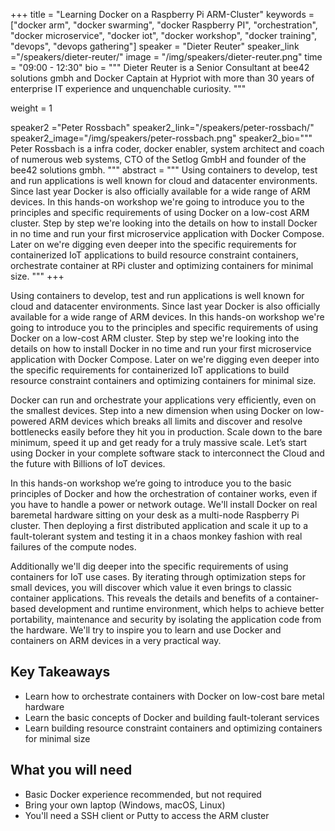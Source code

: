 +++
title = "Learning Docker on a Raspberry Pi ARM-Cluster"
keywords = ["docker arm", "docker swarming", "docker Raspberry PI", "orchestration", "docker microservice", "docker iot", "docker workshop", "docker training", "devops", "devops gathering"]
speaker = "Dieter Reuter"
speaker_link ="/speakers/dieter-reuter/"
image = "/img/speakers/dieter-reuter.png"
time = "09:00 - 12:30"
bio = """
Dieter Reuter is a Senior Consultant at bee42 solutions gmbh and Docker Captain at Hypriot with more than 30 years of enterprise IT experience and unquenchable curiosity.
"""

weight = 1

speaker2 ="Peter Rossbach"
speaker2_link="/speakers/peter-rossbach/"
speaker2_image="/img/speakers/peter-rossbach.png"
speaker2_bio="""
Peter Rossbach is a infra coder, docker enabler, system architect and coach of numerous web systems, CTO of the Setlog GmbH and founder of the bee42 solutions gmbh.
"""
abstract = """
Using containers to develop, test and run applications is well known for cloud and datacenter environments. Since last year Docker is also officially available for a wide range of ARM devices. In this hands-on workshop we're going to introduce you to the principles and specific requirements of using Docker on a low-cost ARM cluster. Step by step we're looking into the details on how to install Docker in no time and run your first microservice application with Docker Compose. Later on we're digging even deeper into the specific requirements for containerized IoT applications to build resource constraint containers, orchestrate container at RPi cluster and optimizing containers for minimal size.
"""
+++

Using containers to develop, test and run applications is well known for cloud and datacenter environments. Since last year Docker is also officially available for a wide range of ARM devices. In this hands-on workshop we're going to introduce you to the principles and specific requirements of using Docker on a low-cost ARM cluster. Step by step we're looking into the details on how to install Docker in no time and run your first microservice application with Docker Compose. Later on we're digging even deeper into the specific requirements for containerized IoT applications to build resource constraint containers and optimizing containers for minimal size.

Docker can run and orchestrate your applications very efficiently, even on the smallest devices. Step into a new dimension when using Docker on low-powered ARM devices which breaks all limits and discover and resolve bottlenecks easily before they hit you in production. Scale down to the bare minimum, speed it up and get ready for a truly massive scale. Let’s start using Docker in your complete software stack to interconnect the Cloud and the future with Billions of IoT devices.

In this hands-on workshop we’re going to introduce you to the basic principles of Docker and how the orchestration of container works, even if you have to handle a power or network outage. We'll install Docker on real baremetal hardware sitting on your desk as a multi-node Raspberry Pi cluster. Then deploying a first distributed application and scale it up to a fault-tolerant system and testing it in a chaos monkey fashion with real failures of the compute nodes.

Additionally we'll dig deeper into the specific requirements of using containers for IoT use cases. By iterating through optimization steps for small devices, you will discover which value it even brings to classic container applications. This reveals the details and benefits of a container-based development and runtime environment, which helps to achieve better portability, maintenance and security by isolating the application code from the hardware. We'll try to inspire you to learn and use Docker and containers on ARM devices in a very practical way.


## Key Takeaways

  * Learn how to orchestrate containers with Docker on low-cost bare metal hardware
  * Learn the basic concepts of Docker and building fault-tolerant services
  * Learn building resource constraint containers and optimizing containers for minimal size

## What you will need

  * Basic Docker experience recommended, but not required
  * Bring your own laptop (Windows, macOS, Linux)
  * You'll need a SSH client or Putty to access the ARM cluster
